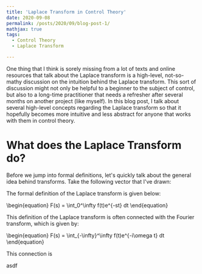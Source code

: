 ```yaml
---
title: 'Laplace Transform in Control Theory'
date: 2020-09-08
permalink: /posts/2020/09/blog-post-1/
mathjax: true
tags:
  - Control Theory
  - Laplace Transform

---
```


One thing that I think is sorely missing from a lot of texts and online resources that talk about the Laplace transform is a high-level, not-so-mathy discussion on the intuition behind the Laplace transform. This sort of discussion might not only be helpful to a beginner to the subject of control, but also to a long-time practitioner that needs a refresher after several months on another project (like myself). In this blog post, I talk about several high-level concepts regarding the Laplace transform so that it hopefully becomes more intuitive and less abstract for anyone that works with them in control theory.

What does the Laplace Transform do?
===

Before we jump into formal definitions, let's quickly talk about the general idea behind transforms. Take the following vector that I've drawn:



The formal definition of the Laplace transform is given below:

\begin{equation}
F(s) = \int_0^\infty f(t)e^{-st} dt
\end{equation}

This definition of the Laplace transform is often connected with the Fourier transform, which is given by:

\begin{equation}
F(s) = \int_{-\infty}^\infty f(t)e^{-i\omega t} dt
\end{equation}

This connection is 

<!-- \begin{equation}
\ddot{r} = 
\begin{bmatrix}
0 \\\\
0 \\
-g
\end{bmatrix} + 
R
\begin{pmatrix}
\displaylines{
0 \\\
0 \\\\
\Sigma F_i/m}
\end{pmatrix}
\end{equation} -->


asdf